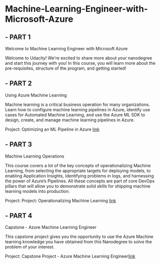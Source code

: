 # Machine-Learning-Engineer-with-Microsoft-Azure


## - PART 1

Welcome to Machine Learning Engineer with Microsoft Azure

Welcome to Udacity! We're excited to share more about your nanodegree and start this journey with you! In this course, you will learn more about the pre-requisites, structure of the program, and getting started!

## - PART 2
Using Azure Machine Learning

Machine learning is a critical business operation for many organizations. Learn how to configure machine learning pipelines in Azure, identify use cases for Automated Machine Learning, and use the Azure ML SDK to design, create, and manage machine learning pipelines in Azure.

Project: Optimizing an ML Pipeline in Azure [link](https://github.com/marwan1023/Machine-Learning-Engineer-with-Microsoft-Azure/tree/master/Project%231%20Optimizing-an-ML-Pipelin)

## - PART 3

Machine Learning Operations

This course covers a lot of the key concepts of operationalizing Machine Learning, from selecting the appropriate targets for deploying models, to enabling Application Insights, identifying problems in logs, and harnessing the power of Azure’s Pipelines. All these concepts are part of core DevOps pillars that will allow you to demonstrate solid skills for shipping machine learning models into production.

Project: Project: Operationalizing Machine Learning [link](https://github.com/marwan1023/Machine-Learning-Engineer-with-Microsoft-Azure/tree/master/Project%232%20Operationalizing%20Machine%20Learning)

## - PART 4 

Capstone - Azure Machine Learning Engineer

This capstone project gives you the opportunity to use the Azure Machine learning knowledge you have obtained from this Nanodegree to solve the problem of your interest.

Project: Capstone Project - Azure Machine Learning Engineer[link](https://github.com/marwan1023/Machine-Learning-Engineer-with-Microsoft-Azure/tree/master/Capstone%20-%20Project%233%20Azure%20Machine%20Learning%20Engineer)
